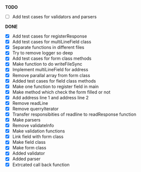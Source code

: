  **TODO**

 - [ ] Add test cases for validators and parsers

 **DONE**

 - [x] Add test cases for registerResponse
 - [x] Add test cases for multiLineField class
 - [x] Separate functions in different files
 - [x] Try to remove logger so deep
 - [x] Add test cases for form class methods
 - [x] Make function to do writeFileSync
 - [x] Implement multiLineField for address
 - [x] Remove parallal array from form class
 - [x] Added test cases for field class methods
 - [x] Make one function to register field in main
 - [x] Make method which check the form filled or not
 - [x] Add address line 1 and address line 2
 - [x] Remove readLine
 - [x] Remove querryIterator
 - [x] Transfer responsibities of readline to readResponse function
 - [x] Make parsers
 - [x] Remove validateInfo
 - [x] Make validation functions
 - [x] Link field with form class
 - [x] Make field class
 - [x] Make form class
 - [x] Added validator
 - [x] Added parser
 - [x] Extrcated call back function
